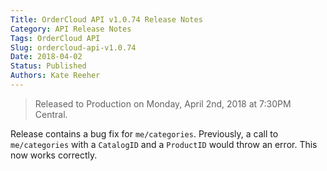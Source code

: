```yaml
---
Title: OrderCloud API v1.0.74 Release Notes
Category: API Release Notes
Tags: OrderCloud API
Slug: ordercloud-api-v1.0.74
Date: 2018-04-02
Status: Published
Authors: Kate Reeher
---
```


> Released to Production on Monday, April 2nd, 2018 at 7:30PM Central.

Release contains a bug fix for `me/categories`. Previously, a call to `me/categories` with a `CatalogID` and a `ProductID` would throw an error. This now works correctly.
